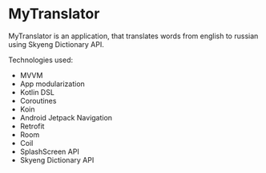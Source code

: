 # MyTranslator
MyTranslator is an application, that translates words from english to russian using Skyeng Dictionary API.

Technologies used:
- MVVM
- App modularization
- Kotlin DSL
- Coroutines
- Koin
- Android Jetpack Navigation
- Retrofit
- Room
- Coil
- SplashScreen API
- Skyeng Dictionary API
